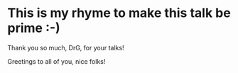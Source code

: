  # This is my rhyme to make this talk be prime :-)
 
 Thank you so much, DrG, for your talks!
 
 Greetings to all of you, nice folks!
